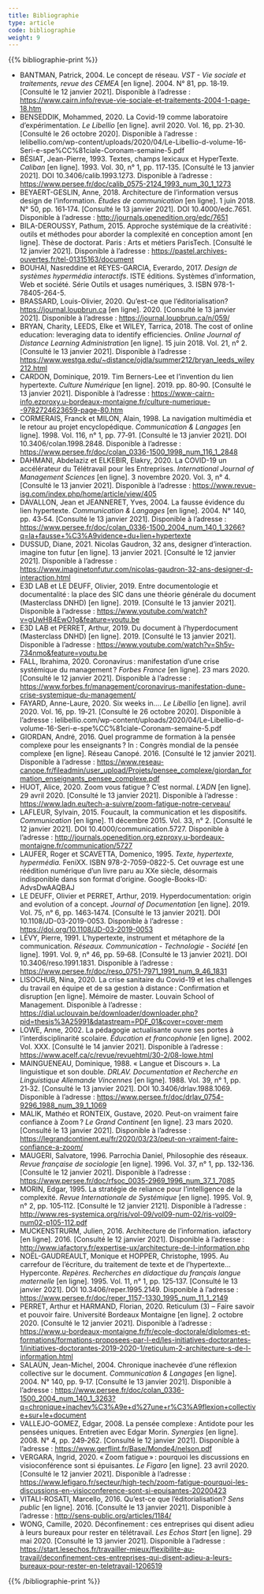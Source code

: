 ```yaml
---
title: Bibliographie
type: article
code: bibliographie
weight: 9
---
```


{{% bibliographie-print %}}

- BANTMAN, Patrick, 2004. Le concept de réseau. *VST - Vie sociale et traitements, revue des CEMEA* [en ligne]. 2004. N° 81, pp. 18‑19. [Consulté le 12 janvier 2021]. Disponible à l’adresse : https://www.cairn.info/revue-vie-sociale-et-traitements-2004-1-page-18.htm
- BENSEDDIK, Mohammed, 2020. La Covid-19 comme laboratoire d’expérimentation. *Le Libellio* [en ligne]. avril 2020. Vol. 16, pp. 21‑30. [Consulté le 26 octobre 2020]. Disponible à l’adresse : lelibellio.com/wp-content/uploads/2020/04/Le-Libellio-d-volume-16-Seri-e-spe%CC%81ciale-Coronam-semaine-5.pdf
- BÉSIAT, Jean-Pierre, 1993. Textes, champs lexicaux et HyperTexte. *Caliban* [en ligne]. 1993. Vol. 30, n° 1, pp. 117‑135. [Consulté le 13 janvier 2021]. DOI 10.3406/calib.1993.1273. Disponible à l’adresse : https://www.persee.fr/doc/calib_0575-2124_1993_num_30_1_1273
- BEYAERT-GESLIN, Anne, 2018. Architecture de l’information versus design de l’information. *Études de communication* [en ligne]. 1 juin 2018. N° 50, pp. 161‑174. [Consulté le 13 janvier 2021]. DOI 10.4000/edc.7651. Disponible à l’adresse : http://journals.openedition.org/edc/7651
- BILA-DEROUSSY, Pathum, 2015. Approche systémique de la créativité : outils et méthodes pour aborder la complexité en conception amont [en ligne]. Thèse de doctorat. Paris : Arts et métiers ParisTech. [Consulté le 12 janvier 2021]. Disponible à l’adresse : https://pastel.archives-ouvertes.fr/tel-01315163/document
- BOUHAÏ, Nasreddine et REYES-GARCIA, Everardo, 2017. *Design de systèmes hypermédia interactifs*. ISTE éditions. Systèmes d’information, Web et société. Série Outils et usages numériques, 3. ISBN 978-1-78405-264-5.
- BRASSARD, Louis-Olivier, 2020. Qu’est-ce que l’éditorialisation? https://journal.loupbrun.ca [en ligne]. 2020. [Consulté le 13 janvier 2021]. Disponible à l’adresse : https://journal.loupbrun.ca/n/059/
- BRYAN, Charity, LEEDS, Elke et WILEY, Tarrica, 2018. The cost of online education: leveraging data to identify efficiencies. *Online Journal of Distance Learning Administration* [en ligne]. 15 juin 2018. Vol. 21, n° 2. [Consulté le 13 janvier 2021]. Disponible à l’adresse : https://www.westga.edu/~distance/ojdla/summer212/bryan_leeds_wiley212.html
- CARDON, Dominique, 2019. Tim Berners-Lee et l’invention du lien hypertexte. *Culture Numérique* [en ligne]. 2019. pp. 80‑90. [Consulté le 13 janvier 2021]. Disponible à l’adresse : https://www-cairn-info.ezproxy.u-bordeaux-montaigne.fr/culture-numerique--9782724623659-page-80.htm
- CORMERAIS, Franck et MILON, Alain, 1998. La navigation multimédia et le retour au projet encyclopédique. *Communication & Langages* [en ligne]. 1998. Vol. 116, n° 1, pp. 77‑91. [Consulté le 13 janvier 2021]. DOI 10.3406/colan.1998.2848. Disponible à l’adresse : https://www.persee.fr/doc/colan_0336-1500_1998_num_116_1_2848
- DAHMANI, Abdelaziz et ELKEBIR, Elakry, 2020. La COVID-19 un accélérateur du Télétravail pour les Entreprises. *International Journal of Management Sciences* [en ligne]. 3 novembre 2020. Vol. 3, n° 4. [Consulté le 13 janvier 2021]. Disponible à l’adresse : https://www.revue-isg.com/index.php/home/article/view/405
- DAVALLON, Jean et JEANNERET, Yves, 2004. La fausse évidence du lien hypertexte. *Communication & Langages* [en ligne]. 2004. N° 140, pp. 43‑54. [Consulté le 13 janvier 2021]. Disponible à l’adresse : https://www.persee.fr/doc/colan_0336-1500_2004_num_140_1_3266?q=la+fausse+%C3%A9vidence+du+lien+hypertexte
- DUSSUD, Diane, 2021. Nicolas Gaudron, 32 ans, designer d’interaction. imagine ton futur [en ligne]. 13 janvier 2021. [Consulté le 12 janvier 2021]. Disponible à l’adresse : https://www.imaginetonfutur.com/nicolas-gaudron-32-ans-designer-d-interaction.html
- E3D LAB et LE DEUFF, Olivier, 2019. Entre documentologie et documentalité : la place des SIC dans une théorie générale du document (Masterclass DNHD) [en ligne]. 2019. [Consulté le 13 janvier 2021]. Disponible à l’adresse : https://www.youtube.com/watch?v=gUwH84EwO1g&feature=youtu.be
- E3D LAB et PERRET, Arthur, 2019. Du document à l’hyperdocument (Masterclass DNHD) [en ligne]. 2019. [Consulté le 13 janvier 2021]. Disponible à l’adresse : https://www.youtube.com/watch?v=Sh5v-734nmo&feature=youtu.be
- FALL, Ibrahima, 2020. Coronavirus : manifestation d’une crise systémique du management ? *Forbes France* [en ligne]. 23 mars 2020. [Consulté le 12 janvier 2021]. Disponible à l’adresse : https://www.forbes.fr/management/coronavirus-manifestation-dune-crise-systemique-du-management/
- FAYARD, Anne-Laure, 2020. Six weeks in…. *Le Libellio* [en ligne]. avril 2020. Vol. 16, pp. 19‑21. [Consulté le 26 octobre 2020]. Disponible à l’adresse : lelibellio.com/wp-content/uploads/2020/04/Le-Libellio-d-volume-16-Seri-e-spe%CC%81ciale-Coronam-semaine-5.pdf
- GIORDAN, André, 2016. Quel programme de formation à la pensée complexe pour les enseignants ? In : Congrès mondial de la pensée complexe [en ligne]. Réseau Canopé. 2016. [Consulté le 12 janvier 2021]. Disponible à l’adresse : https://www.reseau-canope.fr/fileadmin/user_upload/Projets/pensee_complexe/giordan_formation_enseignants_pensee_complexe.pdf
- HUOT, Alice, 2020. Zoom vous fatigue ? C’est normal. *L’ADN* [en ligne]. 29 avril 2020. [Consulté le 13 janvier 2021]. Disponible à l’adresse : https://www.ladn.eu/tech-a-suivre/zoom-fatigue-notre-cerveau/
- LAFLEUR, Sylvain, 2015. Foucault, la communication et les dispositifs. *Communication* [en ligne]. 11 décembre 2015. Vol. 33, n° 2. [Consulté le 12 janvier 2021]. DOI 10.4000/communication.5727. Disponible à l’adresse : http://journals.openedition.org.ezproxy.u-bordeaux-montaigne.fr/communication/5727
- LAUFER, Roger et SCAVETTA, Domenico, 1995. *Texte, hypertexte, hypermédia.* FeniXX. ISBN 978-2-7059-0822-5. Cet ouvrage est une réédition numérique d’un livre paru au XXe siècle, désormais indisponible dans son format d’origine.
  Google-Books-ID: AdvsDwAAQBAJ
- LE DEUFF, Olivier et PERRET, Arthur, 2019. Hyperdocumentation: origin and evolution of a concept. *Journal of Documentation* [en ligne]. 2019. Vol. 75, n° 6, pp. 1463‑1474. [Consulté le 13 janvier 2021]. DOI 10.1108/JD-03-2019-0053. Disponible à l’adresse : https://doi.org/10.1108/JD-03-2019-0053
- LÉVY, Pierre, 1991. L’hypertexte, instrument et métaphore de la communication. *Réseaux. Communication - Technologie - Société* [en ligne]. 1991. Vol. 9, n° 46, pp. 59‑68. [Consulté le 13 janvier 2021]. DOI 10.3406/reso.1991.1831. Disponible à l’adresse : https://www.persee.fr/doc/reso_0751-7971_1991_num_9_46_1831
- LISOCHUB, Nina, 2020. La crise sanitaire du Covid-19 et les challenges du travail en équipe et de sa gestion à distance : Confirmation et disruption [en ligne]. Mémoire de master. Louvain School of Management. Disponible à l’adresse : https://dial.uclouvain.be/downloader/downloader.php?pid=thesis%3A25991&datastream=PDF_01&cover=cover-mem
- LOWE, Anne, 2002. La pédagogie actualisante ouvre ses portes à l’interdisciplinarité scolaire. *Éducation et francophonie* [en ligne]. 2002. Vol. XXX. [Consulté le 14 janvier 2021]. Disponible à l’adresse : https://www.acelf.ca/c/revue/revuehtml/30-2/08-lowe.html
- MAINGUENEAU, Dominique, 1988. « Langue et Discours ». La linguistique et son double. *DRLAV. Documentation et Recherche en Linguistique Allemande Vincennes* [en ligne]. 1988. Vol. 39, n° 1, pp. 21‑32. [Consulté le 13 janvier 2021]. DOI 10.3406/drlav.1988.1069. Disponible à l’adresse : https://www.persee.fr/doc/drlav_0754-9296_1988_num_39_1_1069
- MALIK, Mathéo et RONTEIX, Gustave, 2020. Peut-on vraiment faire confiance à Zoom ? *Le Grand Continent* [en ligne]. 23 mars 2020. [Consulté le 13 janvier 2021]. Disponible à l’adresse : https://legrandcontinent.eu/fr/2020/03/23/peut-on-vraiment-faire-confiance-a-zoom/
- MAUGERI, Salvatore, 1996. Parrochia Daniel, Philosophie des réseaux. *Revue française de sociologie* [en ligne]. 1996. Vol. 37, n° 1, pp. 132‑136. [Consulté le 12 janvier 2021]. Disponible à l’adresse : https://www.persee.fr/doc/rfsoc_0035-2969_1996_num_37_1_7085
- MORIN, Edgar, 1995. La stratégie de reliance pour l’intelligence de la complexité. *Revue Internationale de Systémique* [en ligne]. 1995. Vol. 9, n° 2, pp. 105‑112. [Consulté le 12 janvier 2121]. Disponible à l’adresse : http://www.res-systemica.org/ris/vol-09/vol09-num-02/ris-vol09-num02-p105-112.pdf
- MUCKENSTRURM, Julien, 2016. Architecture de l’information. iafactory [en ligne]. 2016. [Consulté le 12 janvier 2021]. Disponible à l’adresse : http://www.iafactory.fr/expertise-ux/architecture-de-l-information.php
- NOËL-GAUDREAULT, Monique et HOPPER, Christophe, 1995. Au carrefour de l’écriture, du traitement de texte et de l’hypertexte... Hyperconte. *Repères. Recherches en didactique du français langue maternelle* [en ligne]. 1995. Vol. 11, n° 1, pp. 125‑137. [Consulté le 13 janvier 2021]. DOI 10.3406/reper.1995.2149. Disponible à l’adresse : https://www.persee.fr/doc/reper_1157-1330_1995_num_11_1_2149
- PERRET, Arthur et HARMAND, Florian, 2020. Reticulum (3) – Faire savoir et pouvoir faire. Université Bordeaux Montaigne [en ligne]. 2 octobre 2020. [Consulté le 12 janvier 2021]. Disponible à l’adresse : https://www.u-bordeaux-montaigne.fr/fr/ecole-doctorale/diplomes-et-formations/formations-proposees-par-l-ed/les-initiatives-doctorantes-1/initiatives-doctorantes-2019-2020-1/reticulum-2-architecture-s-de-l-information.html
- SALAÜN, Jean-Michel, 2004. Chronique inachevée d’une réflexion collective sur le document. *Communication & Langages* [en ligne]. 2004. N° 140, pp. 9‑17. [Consulté le 13 janvier 2021]. Disponible à l’adresse : https://www.persee.fr/doc/colan_0336-1500_2004_num_140_1_3263?q=chronique+inachev%C3%A9e+d%27une+r%C3%A9flexion+collective+sur+le+document
- VALLEJO-GOMEZ, Edgar, 2008. La pensée complexe : Antidote pour les pensées uniques. Entretien avec Edgar Morin. *Synergies* [en ligne]. 2008. N° 4, pp. 249‑262. [Consulté le 12 janvier 2021]. Disponible à l’adresse : https://www.gerflint.fr/Base/Monde4/nelson.pdf
- VERGARA, Ingrid, 2020. « Zoom fatigue » : pourquoi les discussions en visioconférence sont si épuisantes. *Le Figaro* [en ligne]. 23 avril 2020. [Consulté le 12 janvier 2021]. Disponible à l’adresse : https://www.lefigaro.fr/secteur/high-tech/zoom-fatigue-pourquoi-les-discussions-en-visioconference-sont-si-epuisantes-20200423
- VITALI-ROSATI, Marcello, 2016. Qu’est-ce que l’éditorialisation? *Sens public* [en ligne]. 2016. [Consulté le 13 janvier 2021]. Disponible à l’adresse : http://sens-public.org/articles/1184/
- WONG, Camille, 2020. Déconfinement : ces entreprises qui disent adieu à leurs bureaux pour rester en télétravail. *Les Echos Start* [en ligne]. 29 mai 2020. [Consulté le 13 janvier 2021]. Disponible à l’adresse : https://start.lesechos.fr/travailler-mieux/flexibilite-au-travail/deconfinement-ces-entreprises-qui-disent-adieu-a-leurs-bureaux-pour-rester-en-teletravail-1206519

{{% /bibliographie-print %}}